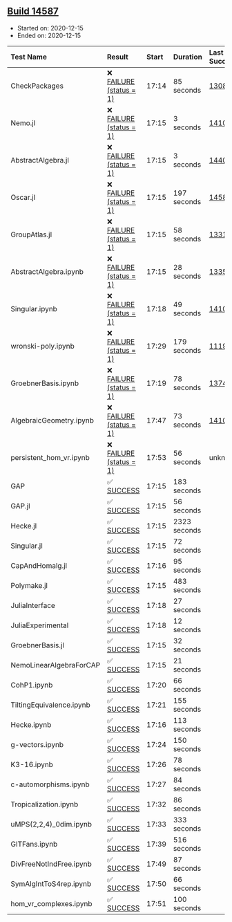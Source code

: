 ## [Build 14587](https://oscarci.mathematik.uni-kl.de/job/oscar/14587/)

* Started on: 2020-12-15
* Ended on: 2020-12-15

| Test Name    | Result | Start | Duration | Last Success | First Failure |
|:-------------|:-------|:------|:---------|:-------------|:--------------|
| CheckPackages | ❌ [FAILURE (status = 1)](https://oscarci.mathematik.uni-kl.de/job/oscar/14587/artifact/logs/build-14587/CheckPackages.log) | 17:14 | 85 seconds | [13085](https://oscarci.mathematik.uni-kl.de/job/oscar/13085/) | [13086](https://oscarci.mathematik.uni-kl.de/job/oscar/13086/) |
| Nemo.jl | ❌ [FAILURE (status = 1)](https://oscarci.mathematik.uni-kl.de/job/oscar/14587/artifact/logs/build-14587/Nemo.jl.log) | 17:15 | 3 seconds | [14101](https://oscarci.mathematik.uni-kl.de/job/oscar/14101/) | [14102](https://oscarci.mathematik.uni-kl.de/job/oscar/14102/) |
| AbstractAlgebra.jl | ❌ [FAILURE (status = 1)](https://oscarci.mathematik.uni-kl.de/job/oscar/14587/artifact/logs/build-14587/AbstractAlgebra.jl.log) | 17:15 | 3 seconds | [14405](https://oscarci.mathematik.uni-kl.de/job/oscar/14405/) | [14406](https://oscarci.mathematik.uni-kl.de/job/oscar/14406/) |
| Oscar.jl | ❌ [FAILURE (status = 1)](https://oscarci.mathematik.uni-kl.de/job/oscar/14587/artifact/logs/build-14587/Oscar.jl.log) | 17:15 | 197 seconds | [14586](https://oscarci.mathematik.uni-kl.de/job/oscar/14586/) | [14587](https://oscarci.mathematik.uni-kl.de/job/oscar/14587/) |
| GroupAtlas.jl | ❌ [FAILURE (status = 1)](https://oscarci.mathematik.uni-kl.de/job/oscar/14587/artifact/logs/build-14587/GroupAtlas.jl.log) | 17:15 | 58 seconds | [13311](https://oscarci.mathematik.uni-kl.de/job/oscar/13311/) | [13312](https://oscarci.mathematik.uni-kl.de/job/oscar/13312/) |
| AbstractAlgebra.ipynb | ❌ [FAILURE (status = 1)](https://oscarci.mathematik.uni-kl.de/job/oscar/14587/artifact/logs/build-14587/AbstractAlgebra.ipynb.log) | 17:15 | 28 seconds | [13355](https://oscarci.mathematik.uni-kl.de/job/oscar/13355/) | [13356](https://oscarci.mathematik.uni-kl.de/job/oscar/13356/) |
| Singular.ipynb | ❌ [FAILURE (status = 1)](https://oscarci.mathematik.uni-kl.de/job/oscar/14587/artifact/logs/build-14587/Singular.ipynb.log) | 17:18 | 49 seconds | [14101](https://oscarci.mathematik.uni-kl.de/job/oscar/14101/) | [14102](https://oscarci.mathematik.uni-kl.de/job/oscar/14102/) |
| wronski-poly.ipynb | ❌ [FAILURE (status = 1)](https://oscarci.mathematik.uni-kl.de/job/oscar/14587/artifact/logs/build-14587/wronski-poly.ipynb.log) | 17:29 | 179 seconds | [11192](https://oscarci.mathematik.uni-kl.de/job/oscar/11192/) | [11193](https://oscarci.mathematik.uni-kl.de/job/oscar/11193/) |
| GroebnerBasis.ipynb | ❌ [FAILURE (status = 1)](https://oscarci.mathematik.uni-kl.de/job/oscar/14587/artifact/logs/build-14587/GroebnerBasis.ipynb.log) | 17:19 | 78 seconds | [13748](https://oscarci.mathematik.uni-kl.de/job/oscar/13748/) | [13749](https://oscarci.mathematik.uni-kl.de/job/oscar/13749/) |
| AlgebraicGeometry.ipynb | ❌ [FAILURE (status = 1)](https://oscarci.mathematik.uni-kl.de/job/oscar/14587/artifact/logs/build-14587/AlgebraicGeometry.ipynb.log) | 17:47 | 73 seconds | [14101](https://oscarci.mathematik.uni-kl.de/job/oscar/14101/) | [14102](https://oscarci.mathematik.uni-kl.de/job/oscar/14102/) |
| persistent_hom_vr.ipynb | ❌ [FAILURE (status = 1)](https://oscarci.mathematik.uni-kl.de/job/oscar/14587/artifact/logs/build-14587/persistent_hom_vr.ipynb.log) | 17:53 | 56 seconds | unknown | unknown |
| GAP | ✅ [SUCCESS](https://oscarci.mathematik.uni-kl.de/job/oscar/14587/artifact/logs/build-14587/GAP.log) | 17:15 | 183 seconds |  |  |
| GAP.jl | ✅ [SUCCESS](https://oscarci.mathematik.uni-kl.de/job/oscar/14587/artifact/logs/build-14587/GAP.jl.log) | 17:15 | 56 seconds |  |  |
| Hecke.jl | ✅ [SUCCESS](https://oscarci.mathematik.uni-kl.de/job/oscar/14587/artifact/logs/build-14587/Hecke.jl.log) | 17:15 | 2323 seconds |  |  |
| Singular.jl | ✅ [SUCCESS](https://oscarci.mathematik.uni-kl.de/job/oscar/14587/artifact/logs/build-14587/Singular.jl.log) | 17:15 | 72 seconds |  |  |
| CapAndHomalg.jl | ✅ [SUCCESS](https://oscarci.mathematik.uni-kl.de/job/oscar/14587/artifact/logs/build-14587/CapAndHomalg.jl.log) | 17:16 | 95 seconds |  |  |
| Polymake.jl | ✅ [SUCCESS](https://oscarci.mathematik.uni-kl.de/job/oscar/14587/artifact/logs/build-14587/Polymake.jl.log) | 17:15 | 483 seconds |  |  |
| JuliaInterface | ✅ [SUCCESS](https://oscarci.mathematik.uni-kl.de/job/oscar/14587/artifact/logs/build-14587/JuliaInterface.log) | 17:18 | 27 seconds |  |  |
| JuliaExperimental | ✅ [SUCCESS](https://oscarci.mathematik.uni-kl.de/job/oscar/14587/artifact/logs/build-14587/JuliaExperimental.log) | 17:18 | 12 seconds |  |  |
| GroebnerBasis.jl | ✅ [SUCCESS](https://oscarci.mathematik.uni-kl.de/job/oscar/14587/artifact/logs/build-14587/GroebnerBasis.jl.log) | 17:15 | 32 seconds |  |  |
| NemoLinearAlgebraForCAP | ✅ [SUCCESS](https://oscarci.mathematik.uni-kl.de/job/oscar/14587/artifact/logs/build-14587/NemoLinearAlgebraForCAP.log) | 17:15 | 21 seconds |  |  |
| CohP1.ipynb | ✅ [SUCCESS](https://oscarci.mathematik.uni-kl.de/job/oscar/14587/artifact/logs/build-14587/CohP1.ipynb.log) | 17:20 | 66 seconds |  |  |
| TiltingEquivalence.ipynb | ✅ [SUCCESS](https://oscarci.mathematik.uni-kl.de/job/oscar/14587/artifact/logs/build-14587/TiltingEquivalence.ipynb.log) | 17:21 | 155 seconds |  |  |
| Hecke.ipynb | ✅ [SUCCESS](https://oscarci.mathematik.uni-kl.de/job/oscar/14587/artifact/logs/build-14587/Hecke.ipynb.log) | 17:16 | 113 seconds |  |  |
| g-vectors.ipynb | ✅ [SUCCESS](https://oscarci.mathematik.uni-kl.de/job/oscar/14587/artifact/logs/build-14587/g-vectors.ipynb.log) | 17:24 | 150 seconds |  |  |
| K3-16.ipynb | ✅ [SUCCESS](https://oscarci.mathematik.uni-kl.de/job/oscar/14587/artifact/logs/build-14587/K3-16.ipynb.log) | 17:26 | 78 seconds |  |  |
| c-automorphisms.ipynb | ✅ [SUCCESS](https://oscarci.mathematik.uni-kl.de/job/oscar/14587/artifact/logs/build-14587/c-automorphisms.ipynb.log) | 17:27 | 84 seconds |  |  |
| Tropicalization.ipynb | ✅ [SUCCESS](https://oscarci.mathematik.uni-kl.de/job/oscar/14587/artifact/logs/build-14587/Tropicalization.ipynb.log) | 17:32 | 86 seconds |  |  |
| uMPS(2,2,4)_0dim.ipynb | ✅ [SUCCESS](https://oscarci.mathematik.uni-kl.de/job/oscar/14587/artifact/logs/build-14587/uMPS-2-2-4-_0dim.ipynb.log) | 17:33 | 333 seconds |  |  |
| GITFans.ipynb | ✅ [SUCCESS](https://oscarci.mathematik.uni-kl.de/job/oscar/14587/artifact/logs/build-14587/GITFans.ipynb.log) | 17:39 | 516 seconds |  |  |
| DivFreeNotIndFree.ipynb | ✅ [SUCCESS](https://oscarci.mathematik.uni-kl.de/job/oscar/14587/artifact/logs/build-14587/DivFreeNotIndFree.ipynb.log) | 17:49 | 87 seconds |  |  |
| SymAlgIntToS4rep.ipynb | ✅ [SUCCESS](https://oscarci.mathematik.uni-kl.de/job/oscar/14587/artifact/logs/build-14587/SymAlgIntToS4rep.ipynb.log) | 17:50 | 66 seconds |  |  |
| hom_vr_complexes.ipynb | ✅ [SUCCESS](https://oscarci.mathematik.uni-kl.de/job/oscar/14587/artifact/logs/build-14587/hom_vr_complexes.ipynb.log) | 17:51 | 100 seconds |  |  |
